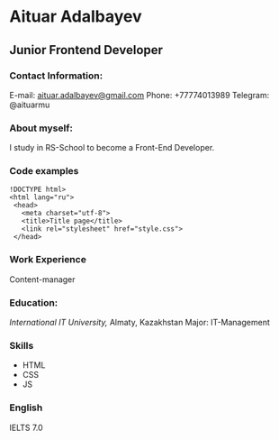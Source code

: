 # Aituar Adalbayev
## Junior Frontend Developer

### Contact Information:
E-mail: aituar.adalbayev@gmail.com
Phone: +77774013989
Telegram: @aituarmu

### About myself:
I study in RS-School to become a Front-End Developer.

### Code examples

 ```
 !DOCTYPE html>
<html lang="ru">
  <head>
    <meta charset="utf-8">
    <title>Title page</title>
    <link rel="stylesheet" href="style.css">
  </head>
 ```

 ### Work Experience 
Content-manager


### Education:
 *International IT University,* Almaty, Kazakhstan
  Major: IT-Management

### Skills
* HTML
* CSS
* JS

### English
IELTS 7.0


